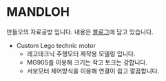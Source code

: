 # MANDLOH
만들오의 자료공방 입니다.
내용은 [블로그]에 담고 있습니다. 

* Custom Lego technic motor
  - 레고테크닉 주행모터 제작용 모델링 입니다.  
  - MG90S를 이용해 크기는 작고 토크는 강합니다.
  - 서보모터 제어방식을 이용해 연결이 쉽고 깔끔합니다.

[블로그]:  https://mandloh.tistory.com
